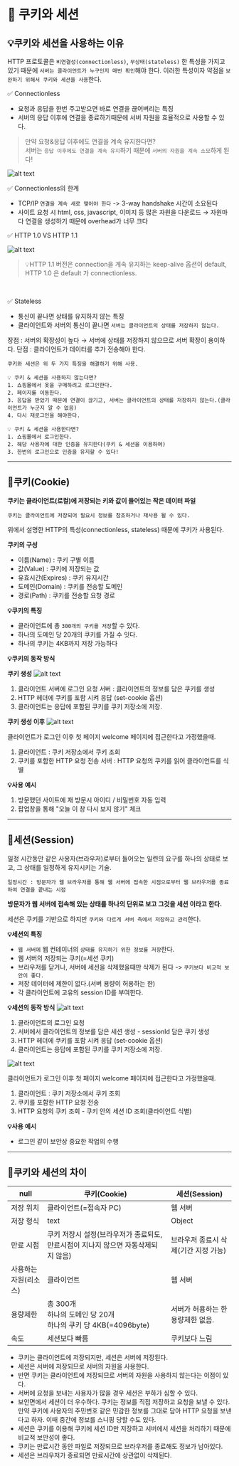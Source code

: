 # 📌 쿠키와 세션

## 💡쿠키와 세션을 사용하는 이유
HTTP 프로토콜은 `비연결성(connectionless)`, `무상태(stateless)` 한 특성을 가지고 있기 때문에 `서버는 클라이언트가 누구인지 매번 확인`해야 한다.
이러한 특성이자 약점을 `보완하기 위해서 쿠키와 세션을 사용`한다.

✅ Connectionless
- 요청과 응답을 한번 주고받으면 바로 연결을 끊어버리는 특징
- 서버의 응답 이후에 연결을 종료하기때문에 서버 자원을 효율적으로 사용할 수 있다.

> 만약 요청&응답 이후에도 연결을 계속 유지한다면?<br>
> 서버는 `응답 이후에도 연결을 계속 유지`하기 때문에 `서버의 자원을 계속 소모`하게 된다!

![alt text](img/network_cookie&session_02.png)

✅ Connectionless의 한계

- TCP/IP `연결을 계속 새로 맺어야 한다` -> 3-way handshake 시간이 소요된다
- 사이트 요청 시 html, css, javascript, 이미지 등 많은 자원을 다운로드 → 자원마다 연결을 생성하기 때문에 overhead가 너무 크다


✅ HTTP 1.0 VS HTTP 1.1

![alt text](img/network_cookie&session_03.png)

>💡HTTP 1.1 버전은 connection을 계속 유지하는 keep-alive 옵션이 default, HTTP 1.0 은 default 가 connectionless.

<br>

✅ Stateless 

- 통신이 끝나면 상태를 유지하지 않는 특징
- 클라이언트와 서버의 통신이 끝나면 `서버는 클라이언트의 상태를 저장하지 않는다.`

장점 : 서버의 확장성이 높다 → 서버에 상태를 저장하지 않으므로 서버 확장이 용이하다.
단점 : 클라이언트가 데이터를 추가 전송해야 한다.

```
쿠키와 세션은 위 두 가지 특징을 해결하기 위해 사용.

💡 쿠키 & 세션을 사용하지 않는다면?
1. 쇼핑몰에서 옷을 구매하려고 로그인한다.
2. 페이지를 이동한다.
3. 응답을 받았기 때문에 연결이 끊기고, 서버는 클라이언트의 상태를 저장하지 않는다.(클라이언트가 누군지 알 수 없음)
4. 다시 재로그인을 해야한다.

💡 쿠키 & 세션을 사용한다면?
1. 쇼핑몰에서 로그인한다.
2. 해당 사용자에 대한 인증을 유지한다(쿠키 & 세션을 이용하여)
3. 한번의 로그인으로 인증을 유지할 수 있다!
```

---

## 🍪쿠키(Cookie)
**쿠키는 클라이언트(로컬)에 저장되는 키와 값이 들어있는 작은 데이터 파일**

    쿠키는 클라이언트에 저장되어 필요시 정보를 참조하거나 재사용 될 수 있다.

위에서 설명한 HTTP의 특성(connectionless, stateless) 때문에 쿠키가 사용된다.

**쿠키의 구성**
- 이름(Name) : 쿠키 구별 이름
- 값(Value) : 쿠키에 저장되는 값
- 유효시간(Expires) : 쿠키 유지시간
- 도메인(Domain) : 쿠키를 전송할 도메인
- 경로(Path) : 쿠키를 전송할 요청 경로

**💡쿠키의 특징**
- 클라이언트에 총 `300개의 쿠키를 저장`할 수 있다.
- 하나의 도메인 당 20개의 쿠키를 가질 수 잇다.
- 하나의 쿠키는 4KB까지 저장 가능하다

**💡쿠키의 동작 방식**

**쿠키 생성**
![alt text](img/network_cookie&session_04.png)
1. 클라이언트 서버에 로그인 요청
    서버 : 클라이언트의 정보를 담은 쿠키를 생성
2. HTTP 헤더에 쿠키를 포함 시켜 응답 (set-cookie 옵션)
3. 클라이언트는 응답에 포함된 쿠키를 쿠키 저장소에 저장.

**쿠키 생성 이후**
![alt text](img/network_cookie&session_05.png)

클라이언트가 로그인 이후 첫 페이지 welcome 페이지에 접근한다고 가정했을때.

1. 클라이언트 : 쿠키 저장소에서 쿠키 조회
2. 쿠키를 포함한 HTTP 요청 전송
    서버 : HTTP 요청의 쿠키를 읽어 클라이언트를 식별

**💡사용 예시**
1. 방문했던 사이트에 재 방문시 아이디 / 비밀번호 자동 입력
2. 팝업창을 통해 "오늘 이 창 다시 보지 않기" 체크

---

## 💽세션(Session)

일정 시간동안 같은 사용자(브라우저)로부터 들어오는 일련의 요구를 하나의 상태로 보고, 그 상태를 일정하게 유지시키는 기술.<br>

    일정시간 : 방문자가 웹 브라우저를 통해 웹 서버에 접속한 시점으로부터 웹 브라우저를 종료하여 연결을 끝내는 시점

**방문자가 웹 서버에 접속해 있는 상태를 하나의 단위로 보고 그것을 세션 이라고 한다.**

세션은 쿠키를 기반으로 하지만 `쿠키와 다르게 서버 측에서 저장하고 관리`한다.


**💡세션의 특징**
- `웹 서버에` 웹 컨테이너의 `상태를 유지하기 위한 정보를 저장`한다.
- 웹 서버의 저장되는 쿠키(=세션 쿠키)
- 브라우저를 닫거나, 서버에 세션을 삭제했을때만 삭제가 된다 -> `쿠키보다 비교적 보안이 좋다.`
- 저장 데이터에 제한이 없다.(서버 용량이 허용하는 한)
- 각 클라이언트에 고유의 session ID를 부여한다.

**💡세션의 동작 방식**
![alt text](img/network_cookie&session_06.png)
1. 클라이언트의 로그인 요청
2. 서버에서 클라이언트의 정보를 담은 세션 생성 - sessionId 담은 쿠키 생성
3. HTTP 헤더에 쿠키를 포함 시켜 응답 (set-cookie 옵션)
4. 클라이언트는 응답에 포함된 쿠키를 쿠키 저장소에 저장.

![alt text](img/network_cookie&session_07.png)

클라이언트가 로그인 이후 첫 페이지 welcome 페이지에 접근한다고 가정했을때.

1. 클라이언트 : 쿠키 저장소에서 쿠키 조회
2. 쿠키를 포함한 HTTP 요청 전송
3. HTTP 요청의 쿠키 조회 - 쿠키 안의 세션 ID 조회(클라이언트 식별)

**💡사용 예시**
- 로그인 같이 보안상 중요한 작업의 수행

---

## 🧐쿠키와 세션의 차이
| **null**     | **쿠키(Cookie)**                                 | **세션(Session)**     |
|--------------|------------------------------------------------|---------------------|
| 저장 위치        | 클라이언트(=접속자 PC)                                 | 웹 서버                |
| 저장 형식        | text                                           | Object              |
| 만료 시점        | 쿠키 저장시 설정(브라우저가 종료되도, 만료시점이 지나지 않으면 자동삭제되지 않음) | 브라우저 종료시 삭제(기간 지정 가능)      |
| 사용하는 자원(리소스) | 클라이언트                                          | 웹 서버                |
| 용량제한         | 총 300개 <br> 하나의 도메인 당 20개 <br> 하나의 쿠키 당 4KB(=4096byte)     | 서버가 허용하는 한 용량제한 없음. |
| 속도           | 세션보다 빠름                                        | 쿠키보다 느림             |

- 쿠키는 클라이언트에 저장되지만, 세션은 서버에 저장된다.
- 세션은 서버에 저장되므로 서버의 자원을 사용한다.
- 반면 쿠키는 클라이언트에 저장되므로 서버의 자원을 사용하지 않는다는 이점이 있다.
- 서버에 요청을 보내는 사용자가 많을 경우 세션은 부하가 심할 수 있다.
- 보안면에서 세션이 더 우수하다. 쿠키는 정보를 직접 저장하고 요청을 보낼 수 있다. 만약 쿠키에 사용자의 주민번호 같은 민감한 정보를 그대로 담아 HTTP 요청을 보낸다고 하자. 이때 중간에 정보를 스니핑 당할 수도 있다.
- 세션은 쿠키를 이용해 쿠키에 세션 ID만 저장하고 서버에서 세션을 처리하기 때문에 비교적 보안성이 좋다.
- 쿠키는 만료시간 동안 파일로 저장되므로 브라우저를 종료해도 정보가 남아있다.
- 세션은 브라우저가 종료되면 만료시간에 상관없이 삭제된다.
